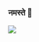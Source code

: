 ### नमस्ते 🙏
![](https://dl.openseauserdata.com/cache/originImage/files/527a9783c28c70962773a73db797ea4d.gif)








